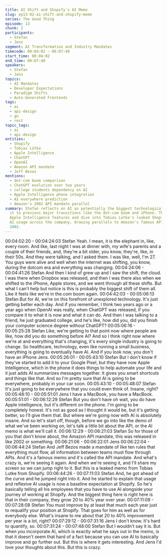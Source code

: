 ```yaml
---
title: AI Shift and Shopify's AI Memo
slug: ep13-02-ai-shift-and-shopify-memo
series: The Good Thing
episode: 13
chunk: 2
participants:
  - Stefan
  - Jens
segment: AI Transformation and Industry Mandates
timecode: 00:04:02 – 00:07:48
start_time: 00:04:02
end_time: 00:07:48
speakers:
  - Stefan
  - Jens
topics:
  - AI Mandates
  - Developer Expectations
  - Paradigm Shifts
  - Auto-Generated Frontends
tags:
  - ai
  - api-design
  - go
  - rest
topic_tags:
  - ai
  - api-design
entities:
  - Shopify
  - Tobias Lütke
  - Apple Intelligence
  - ChatGPT
  - OpenAI
  - Amazon API mandate
  - Jeff Bezos
mentions:
  - dot-com boom comparison
  - ChatGPT evolution over two years
  - college students dependency on AI
  - Apple Intelligence phone integration
  - AI everywhere prediction
  - Amazon's 2002 API mandate parallel
summary: Stefan reflects on AI as potentially the biggest technological shift, comparing
  it to previous major transitions like the dot-com boom and iPhone. They discuss
  Apple Intelligence features and dive into Tobias Lütke's leaked Shopify memo mandating
  AI usage across the company, drawing parallels to Amazon's famous API mandate from
  2002.
---
```


00:04:02:20 - 00:04:24:03
Stefan
Yeah. I mean, it is the elephant in, like, every room. And like, last night I was at dinner with, my
wife's parents and a couple of their friends, and, they're a bit older, you know, they're, like, in
their 50s. And they were talking, and I asked them. I was like, well, I'm 27. You guys were alive
and well when the internet was shifting, you know, during the dotcom era and everything was
changing.
00:04:24:06 - 00:04:41:26
Stefan
And then I kind of grew up and I saw the shift, the cloud. I was there when Dropbox was
released, and then I was there also when we shifted to the iPhone, Apple stores, and we went
through all these shifts. But what I can't help but notice is this is probably the biggest shift of
them all. Like it feels like we're in the.com boom again.
00:04:42:03 - 00:05:06:13
Stefan
But for AI, we're on this forefront of unexplored technology. It's just getting better each day. And
if you remember, I think two years ago or a year ago when OpenAI was really, when ChatGPT
was released, if you compare it to what it is now and what it can do. And then I was talking to a
friend, he just graduated college, and he's like, how did you, did you finish your computer
science degree without ChatGPT?
00:05:06:16 - 00:05:25:28
Stefan
Like, we're getting to that point now where people are like, how did you do something before AI?
And so I think right now where we're at and everything that's changing, it's every single industry
is going to change. So healthcare, technology, even like running a small business, everything is
going to eventually have AI. And if you look now, you don't have an iPhone Jens.
00:05:26:01 - 00:05:43:10
Stefan
But I don't know if they've started to add it to your Google Pixel, but they have now Apple
Intelligence, which in the phone it does things to help automate your life and it just adds AI
summarizes messages together. It gives you smart shortcuts and things like that. And so I'm
pretty sure that AI is going to be everywhere, probably in your car soon.
00:05:43:10 - 00:05:48:07
Stefan
It's just going to be everywhere that you could even think of. Insane, right?
00:05:48:10 - 00:05:51:01
Jens
I have a MacBook, you have a MacBook.
00:05:51:01 - 00:06:12:29
Stefan
But you don't have oh wait, you do have Apple intelligence, but it's different on the phone. I'm
going to be completely honest. It's not as good as I thought it would be, but it's getting better, so
I'll give them that. But where we're going now with AI is absolutely insane. And so let's start off,
though, before we go into like the demo of what we've been working on, let's talk a little bit
about the API, or the AI memo is what we'll call it.
00:06:12:29 - 00:06:21:03
Stefan
So for those of you that don't know about, the Amazon API mandate, this was released in like
2002 or something.
00:06:21:06 - 00:06:22:01
Jens
00:06:22:04 - 00:06:44:24
Stefan
And Jeff Bezos made a mandate of like ten rules that everything must flow, all information
between teams must flow through APIs. And it's a famous memo and it's called the API
mandate. And what's crazy is, we're seeing it again. And when we're seeing it, and I'll share my
screen so we can jump right to it. But this is a leaked memo from Tobias Lutke from Shopify.
00:06:44:26 - 00:07:11:03
Stefan
And, he got ahead of the curve and he jumped right into it. And he started to explain that usage
and reflexive AI usage is now a baseline expectation at Shopify. So he's basically telling all his
employees that you have to use AI alongside your journey of working at Shopify. And the
biggest thing here is right here is that in their company, they grow 20 to 40% year over year.
00:07:11:09 - 00:07:28:08
Stefan
You must improve by at least that much each year just to requalify your position at Shopify. That
goes for him as well as for everybody else. What's insane to me about that 20 to 40%
improvement per year is a lot, right?
00:07:29:12 - 00:07:31:16
Jens
I don't know. It's hard to quantify, so.
00:07:31:24 - 00:07:48:00
Stefan
But I wouldn't say it is. But when you incorporate AI, which is exactly what he says out in the
memo, is that it doesn't seem that hard of a fact because you can use AI to basically improve
and go further out. But this is where it gets interesting. And Jens I'd love your thoughts about
this. But this is crazy.